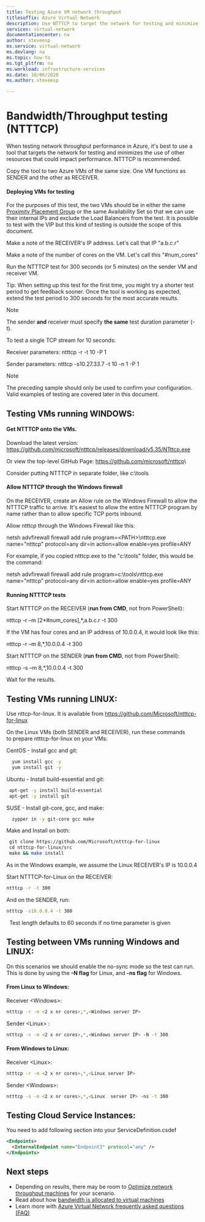 ```yaml
---
title: Testing Azure VM network throughput
titlesuffix: Azure Virtual Network
description: Use NTTTCP to target the network for testing and minimize the use of other resources that could impact performance.
services: virtual-network
documentationcenter: na
author: steveesp
ms.service: virtual-network
ms.devlang: na
ms.topic: how-to
ms.tgt_pltfrm: na
ms.workload: infrastructure-services
ms.date: 10/06/2020
ms.author: steveesp

---
```


# Bandwidth/Throughput testing (NTTTCP)

When testing network throughput performance in Azure, it's best to use a tool that targets the network for testing and minimizes the use of other resources that could impact performance. NTTTCP is recommended.

Copy the tool to two Azure VMs of the same size. One VM functions as SENDER
and the other as RECEIVER.

#### Deploying VMs for testing
For the purposes of this test, the two VMs should be in either the same [Proximity Placement Group](../virtual-machines/co-location.md) or the same Availability Set so that we can use their internal IPs and exclude the Load Balancers from the test. It is possible to test with the VIP but this kind of testing is outside the scope of this document.

Make a note of the RECEIVER's IP address. Let's call that IP "a.b.c.r"

Make a note of the number of cores on the VM. Let's call this "\#num\_cores"

Run the NTTTCP test for 300 seconds (or 5 minutes) on the sender VM and receiver VM.

Tip: When setting up this test for the first time, you might try a shorter test period to get feedback sooner. Once the tool is working as expected, extend the test period to 300 seconds for the most accurate results.

> [!NOTE]
> The sender **and** receiver must specify **the same** test duration
parameter (-t).

To test a single TCP stream for 10 seconds:

Receiver parameters: ntttcp -r -t 10 -P 1

Sender parameters: ntttcp -s10.27.33.7 -t 10 -n 1 -P 1

> [!NOTE]
> The preceding sample should only be used to confirm your configuration. Valid examples of testing are covered later in this document.

## Testing VMs running WINDOWS:

#### Get NTTTCP onto the VMs.

Download the latest version:
https://github.com/microsoft/ntttcp/releases/download/v5.35/NTttcp.exe

Or view the top-level GitHub Page: <https://github.com/microsoft/ntttcp>\

Consider putting NTTTCP in separate folder, like c:\\tools

#### Allow NTTTCP through the Windows firewall
On the RECEIVER, create an Allow rule on the Windows Firewall to allow the
NTTTCP traffic to arrive. It's easiest to allow the entire NTTTCP program by
name rather than to allow specific TCP ports inbound.

Allow ntttcp through the Windows Firewall like this:

netsh advfirewall firewall add rule program=\<PATH\>\\ntttcp.exe name="ntttcp" protocol=any dir=in action=allow enable=yes profile=ANY

For example, if you copied ntttcp.exe to the "c:\\tools" folder, this would be the command: 

netsh advfirewall firewall add rule program=c:\\tools\\ntttcp.exe name="ntttcp" protocol=any dir=in action=allow enable=yes profile=ANY

#### Running NTTTCP tests

Start NTTTCP on the RECEIVER (**run from CMD**, not from PowerShell):

ntttcp -r –m [2\*\#num\_cores],\*,a.b.c.r -t 300

If the VM has four cores and an IP address of 10.0.0.4, it would look like this:

ntttcp -r –m 8,\*,10.0.0.4 -t 300


Start NTTTCP on the SENDER (**run from CMD**, not from PowerShell):

ntttcp -s –m 8,\*,10.0.0.4 -t 300 

Wait for the results.


## Testing VMs running LINUX:

Use nttcp-for-linux. It is available from <https://github.com/Microsoft/ntttcp-for-linux>

On the Linux VMs (both SENDER and RECEIVER), run these commands to prepare ntttcp-for-linux on your VMs:

CentOS - Install gcc and git:
``` bash
  yum install gcc -y  
  yum install git -y
```
Ubuntu - Install build-essential and git:
``` bash
 apt-get -y install build-essential  
 apt-get -y install git
```
SUSE - Install git-core, gcc, and make:
``` bash
  zypper in -y git-core gcc make
```
Make and Install on both:
``` bash
 git clone https://github.com/Microsoft/ntttcp-for-linux
 cd ntttcp-for-linux/src
 make && make install
```

As in the Windows example, we assume the Linux RECEIVER's IP is 10.0.0.4

Start NTTTCP-for-Linux on the RECEIVER:

``` bash
ntttcp -r -t 300
```

And on the SENDER, run:

``` bash
ntttcp -s10.0.0.4 -t 300
```
 
Test length defaults to 60 seconds if no time parameter is given

## Testing between VMs running Windows and LINUX:

On this scenarios we should enable the no-sync mode so the test can run. This is done by using the **-N flag** for Linux, and **-ns flag** for Windows.

#### From Linux to Windows:

Receiver \<Windows>:

``` bash
ntttcp -r -m <2 x nr cores>,*,<Windows server IP>
```

Sender \<Linux> :

``` bash
ntttcp -s -m <2 x nr cores>,*,<Windows server IP> -N -t 300
```

#### From Windows to Linux:

Receiver \<Linux>:

``` bash
ntttcp -r -m <2 x nr cores>,*,<Linux server IP>
```

Sender \<Windows>:

``` bash
ntttcp -s -m <2 x nr cores>,*,<Linux  server IP> -ns -t 300
```
## Testing Cloud Service Instances:
You need to add following section into your ServiceDefinition.csdef
```xml
<Endpoints>
  <InternalEndpoint name="Endpoint3" protocol="any" />
</Endpoints> 
```

## Next steps
* Depending on results, there may be room to [Optimize network throughput machines](virtual-network-optimize-network-bandwidth.md) for your scenario.
* Read about how [bandwidth is allocated to virtual machines](virtual-machine-network-throughput.md)
* Learn more with [Azure Virtual Network frequently asked questions (FAQ)](virtual-networks-faq.md)
